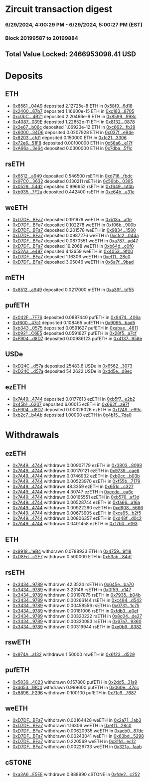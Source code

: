 # Zircuit transaction digest
### 6/29/2024, 4:00:29 PM - 6/29/2024, 5:00:27 PM (EST)
### Block 20199587 to 20199884

## Total Value Locked: 2466953098.41 USD

# Deposits
## ETH
- [0x8561...04A9](https://etherscan.io/address/0x8561c5AA63E9B35C5081FB86cCc1Ae3f49a004A9) deposited 2.12725e-8 ETH in [0x58f9...6d18](https://etherscan.io/tx/0x8561c5AA63E9B35C5081FB86cCc1Ae3f49a004A9)
- [0x2400...87b7](https://etherscan.io/address/0x240020f594efE41307B00FD58F4Aa55760D087b7) deposited 1.16600e-15 ETH in [0xc183...8705](https://etherscan.io/tx/0x240020f594efE41307B00FD58F4Aa55760D087b7)
- [0xc0bC...4B21](https://etherscan.io/address/0xc0bCD84612c8fd419B3a166C662F9B5e349D4B21) deposited 2.20466e-9 ETH in [0x8599...998c](https://etherscan.io/tx/0xc0bCD84612c8fd419B3a166C662F9B5e349D4B21)
- [0x4087...039E](https://etherscan.io/address/0x4087cb5984360E2e655F8315F0B29d52f856039E) deposited 1.22852e-11 ETH in [0x8132...0878](https://etherscan.io/tx/0x4087cb5984360E2e655F8315F0B29d52f856039E)
- [0x2e67...b06c](https://etherscan.io/address/0x2e67a06623946b0214e9D2798517F07f7c72b06c) deposited 1.06923e-12 ETH in [0xc662...fb29](https://etherscan.io/tx/0x2e67a06623946b0214e9D2798517F07f7c72b06c)
- [0x6000...34D6](https://etherscan.io/address/0x6000F3c64A86E9FAAe67e3CA33e810Eb68d734D6) deposited 0.0207928 ETH in [0x037f...e94e](https://etherscan.io/tx/0x6000F3c64A86E9FAAe67e3CA33e810Eb68d734D6)
- [0x8203...cfd1](https://etherscan.io/address/0x8203AE4a334e014987361A0e5160812C8cFCcfd1) deposited 0.150000 ETH in [0xfc21...3306](https://etherscan.io/tx/0x8203AE4a334e014987361A0e5160812C8cFCcfd1)
- [0x72e6...51F8](https://etherscan.io/address/0x72e69c488C2739b8D103B911318d9cdF290951F8) deposited 0.00100000 ETH in [0x56a6...e17f](https://etherscan.io/tx/0x72e69c488C2739b8D103B911318d9cdF290951F8)
- [0xA96a...3e64](https://etherscan.io/address/0xA96aDa7598d6297Bc9E2c80057247Dec09243e64) deposited 0.0300000 ETH in [0x7dba...5f1c](https://etherscan.io/tx/0xA96aDa7598d6297Bc9E2c80057247Dec09243e64)
## rsETH
- [0x6512...a949](https://etherscan.io/address/0x6512A1C7D144aCa84fF06dF1e70b84Cd8186a949) deposited 0.546500 rsETH in [0xd716...fbdc](https://etherscan.io/tx/0x6512A1C7D144aCa84fF06dF1e70b84Cd8186a949)
- [0x97C0...3632](https://etherscan.io/address/0x97C002bB595EA1fAC610a91C6BcE9D9EB3843632) deposited 0.130211 rsETH in [0x56bb...0395](https://etherscan.io/tx/0x97C002bB595EA1fAC610a91C6BcE9D9EB3843632)
- [0x0529...54d2](https://etherscan.io/address/0x0529ACBFCeBe52e00bc404D08ac7CDE4272B54d2) deposited 0.996952 rsETH in [0xf649...bf4b](https://etherscan.io/tx/0x0529ACBFCeBe52e00bc404D08ac7CDE4272B54d2)
- [0xb935...7F2a](https://etherscan.io/address/0xb93516DC766e6c792b820DFbaAA4D053ae697F2a) deposited 0.442400 rsETH in [0xe64b...a31e](https://etherscan.io/tx/0xb93516DC766e6c792b820DFbaAA4D053ae697F2a)
## weETH
- [0xD7DF...BFa7](https://etherscan.io/address/0xD7DF7E085214743530afF339aFC420c7c720BFa7) deposited 0.191979 weETH in [0xb13a...affe](https://etherscan.io/tx/0xD7DF7E085214743530afF339aFC420c7c720BFa7)
- [0xD7DF...BFa7](https://etherscan.io/address/0xD7DF7E085214743530afF339aFC420c7c720BFa7) deposited 0.102278 weETH in [0xf06b...900b](https://etherscan.io/tx/0xD7DF7E085214743530afF339aFC420c7c720BFa7)
- [0xD7DF...BFa7](https://etherscan.io/address/0xD7DF7E085214743530afF339aFC420c7c720BFa7) deposited 0.201578 weETH in [0x9834...1580](https://etherscan.io/tx/0xD7DF7E085214743530afF339aFC420c7c720BFa7)
- [0xD7DF...BFa7](https://etherscan.io/address/0xD7DF7E085214743530afF339aFC420c7c720BFa7) deposited 0.0987276 weETH in [0xcfc2...044a](https://etherscan.io/tx/0xD7DF7E085214743530afF339aFC420c7c720BFa7)
- [0xD7DF...BFa7](https://etherscan.io/address/0xD7DF7E085214743530afF339aFC420c7c720BFa7) deposited 0.0870551 weETH in [0xa787...ad47](https://etherscan.io/tx/0xD7DF7E085214743530afF339aFC420c7c720BFa7)
- [0xD7DF...BFa7](https://etherscan.io/address/0xD7DF7E085214743530afF339aFC420c7c720BFa7) deposited 19.2068 weETH in [0xb64d...c0f0](https://etherscan.io/tx/0xD7DF7E085214743530afF339aFC420c7c720BFa7)
- [0x52Aa...e497](https://etherscan.io/address/0x52Aa899454998Be5b000Ad077a46Bbe360F4e497) deposited 4.13659 weETH in [0x4053...9f00](https://etherscan.io/tx/0x52Aa899454998Be5b000Ad077a46Bbe360F4e497)
- [0xD7DF...BFa7](https://etherscan.io/address/0xD7DF7E085214743530afF339aFC420c7c720BFa7) deposited 1.16306 weETH in [0xef11...28c0](https://etherscan.io/tx/0xD7DF7E085214743530afF339aFC420c7c720BFa7)
- [0xD7DF...BFa7](https://etherscan.io/address/0xD7DF7E085214743530afF339aFC420c7c720BFa7) deposited 3.05046 weETH in [0x6a7f...9bad](https://etherscan.io/tx/0xD7DF7E085214743530afF339aFC420c7c720BFa7)
## mETH
- [0x6512...a949](https://etherscan.io/address/0x6512A1C7D144aCa84fF06dF1e70b84Cd8186a949) deposited 0.0217000 mETH in [0xa39f...bf55](https://etherscan.io/tx/0x6512A1C7D144aCa84fF06dF1e70b84Cd8186a949)
## pufETH
- [0x042F...7F76](https://etherscan.io/address/0x042F1e01D9D13279dE6D8a460CA3b6321aDA7F76) deposited 0.0887440 pufETH in [0x9474...406a](https://etherscan.io/tx/0x042F1e01D9D13279dE6D8a460CA3b6321aDA7F76)
- [0xf600...47c1](https://etherscan.io/address/0xf6005166490AB979F022Ec294db6cb4484dB47c1) deposited 0.108465 pufETH in [0x9095...bad5](https://etherscan.io/tx/0xf6005166490AB979F022Ec294db6cb4484dB47c1)
- [0xb343...0575](https://etherscan.io/address/0xb343B5E169c6f99b534F5Ec57c95C9dED3Cf0575) deposited 0.0591627 pufETH in [0xabae...4811](https://etherscan.io/tx/0xb343B5E169c6f99b534F5Ec57c95C9dED3Cf0575)
- [0xb921...C6E5](https://etherscan.io/address/0xb921A7b5e567EE42063b46F67F17e7eD2A5eC6E5) deposited 0.0591627 pufETH in [0x28f5...a7cf](https://etherscan.io/tx/0xb921A7b5e567EE42063b46F67F17e7eD2A5eC6E5)
- [0xF904...d8D7](https://etherscan.io/address/0xF9047943d485bFd67293D0213F95880B6503d8D7) deposited 0.00986123 pufETH in [0x4137...958e](https://etherscan.io/tx/0xF9047943d485bFd67293D0213F95880B6503d8D7)
## USDe
- [0xD24C...d57a](https://etherscan.io/address/0xD24Cfe2d0fa81369ca6291c28ac5426e16B6d57a) deposited 25483.6 USDe in [0x6562...3073](https://etherscan.io/tx/0xD24Cfe2d0fa81369ca6291c28ac5426e16B6d57a)
- [0xD24C...d57a](https://etherscan.io/address/0xD24Cfe2d0fa81369ca6291c28ac5426e16B6d57a) deposited 54.2622 USDe in [0xdd5e...d8ec](https://etherscan.io/tx/0xD24Cfe2d0fa81369ca6291c28ac5426e16B6d57a)
## ezETH
- [0x7A49...4744](https://etherscan.io/address/0x7A493Be5c2ce014cD049Bf178a1ac0Db1B434744) deposited 0.0177613 ezETH in [0xb5f7...e2b2](https://etherscan.io/tx/0x7A493Be5c2ce014cD049Bf178a1ac0Db1B434744)
- [0x45b1...6207](https://etherscan.io/address/0x45b1827e9Aa31f9DE17bdAD0FE0EECEfFf086207) deposited 6.00015 ezETH in [0x662f...a97f](https://etherscan.io/tx/0x45b1827e9Aa31f9DE17bdAD0FE0EECEfFf086207)
- [0xF904...d8D7](https://etherscan.io/address/0xF9047943d485bFd67293D0213F95880B6503d8D7) deposited 0.00326026 ezETH in [0xf249...e99c](https://etherscan.io/tx/0xF9047943d485bFd67293D0213F95880B6503d8D7)
- [0xb2c7...b4Ab](https://etherscan.io/address/0xb2c7ca0ef22c8009423259eF407AA664F76cb4Ab) deposited 1.00000 ezETH in [0x4b15...7da0](https://etherscan.io/tx/0xb2c7ca0ef22c8009423259eF407AA664F76cb4Ab)
# Withdrawals
## ezETH
- [0x7A49...4744](https://etherscan.io/address/0x7A493Be5c2ce014cD049Bf178a1ac0Db1B434744) withdrawn 0.00907179 ezETH in [0x3803...8098](https://etherscan.io/tx/0x7A493Be5c2ce014cD049Bf178a1ac0Db1B434744)
- [0x7A49...4744](https://etherscan.io/address/0x7A493Be5c2ce014cD049Bf178a1ac0Db1B434744) withdrawn 0.00170121 ezETH in [0x9739...cae6](https://etherscan.io/tx/0x7A493Be5c2ce014cD049Bf178a1ac0Db1B434744)
- [0x7A49...4744](https://etherscan.io/address/0x7A493Be5c2ce014cD049Bf178a1ac0Db1B434744) withdrawn 0.0746932 ezETH in [0xb0cc...b03b](https://etherscan.io/tx/0x7A493Be5c2ce014cD049Bf178a1ac0Db1B434744)
- [0x7A49...4744](https://etherscan.io/address/0x7A493Be5c2ce014cD049Bf178a1ac0Db1B434744) withdrawn 0.00523970 ezETH in [0xf55b...7179](https://etherscan.io/tx/0x7A493Be5c2ce014cD049Bf178a1ac0Db1B434744)
- [0x7A49...4744](https://etherscan.io/address/0x7A493Be5c2ce014cD049Bf178a1ac0Db1B434744) withdrawn 48.3359 ezETH in [0x651c...c327](https://etherscan.io/tx/0x7A493Be5c2ce014cD049Bf178a1ac0Db1B434744)
- [0x7A49...4744](https://etherscan.io/address/0x7A493Be5c2ce014cD049Bf178a1ac0Db1B434744) withdrawn 4.30747 ezETH in [0xecde...ea6c](https://etherscan.io/tx/0x7A493Be5c2ce014cD049Bf178a1ac0Db1B434744)
- [0x7A49...4744](https://etherscan.io/address/0x7A493Be5c2ce014cD049Bf178a1ac0Db1B434744) withdrawn 0.00165551 ezETH in [0xb576...af3d](https://etherscan.io/tx/0x7A493Be5c2ce014cD049Bf178a1ac0Db1B434744)
- [0x7A49...4744](https://etherscan.io/address/0x7A493Be5c2ce014cD049Bf178a1ac0Db1B434744) withdrawn 0.00528744 ezETH in [0xfa66...a16a](https://etherscan.io/tx/0x7A493Be5c2ce014cD049Bf178a1ac0Db1B434744)
- [0x7A49...4744](https://etherscan.io/address/0x7A493Be5c2ce014cD049Bf178a1ac0Db1B434744) withdrawn 0.00922280 ezETH in [0xd908...5666](https://etherscan.io/tx/0x7A493Be5c2ce014cD049Bf178a1ac0Db1B434744)
- [0x7A49...4744](https://etherscan.io/address/0x7A493Be5c2ce014cD049Bf178a1ac0Db1B434744) withdrawn 0.00673905 ezETH in [0xca95...b2f5](https://etherscan.io/tx/0x7A493Be5c2ce014cD049Bf178a1ac0Db1B434744)
- [0x7A49...4744](https://etherscan.io/address/0x7A493Be5c2ce014cD049Bf178a1ac0Db1B434744) withdrawn 0.00806357 ezETH in [0xd48f...d0c2](https://etherscan.io/tx/0x7A493Be5c2ce014cD049Bf178a1ac0Db1B434744)
- [0x7A49...4744](https://etherscan.io/address/0x7A493Be5c2ce014cD049Bf178a1ac0Db1B434744) withdrawn 0.0401458 ezETH in [0x17b0...ef93](https://etherscan.io/tx/0x7A493Be5c2ce014cD049Bf178a1ac0Db1B434744)
## ETH
- [0x9918...1eB4](https://etherscan.io/address/0x991801B88A1fca5d978A0ee483589845B3391eB4) withdrawn 0.0788933 ETH in [0x4759...9f18](https://etherscan.io/tx/0x991801B88A1fca5d978A0ee483589845B3391eB4)
- [0xD8Fd...c2F7](https://etherscan.io/address/0xD8FdB9582Ca645d6645ABe4885b8DB8d217Cc2F7) withdrawn 0.500000 ETH in [0x53ab...84df](https://etherscan.io/tx/0xD8FdB9582Ca645d6645ABe4885b8DB8d217Cc2F7)
## rsETH
- [0x3434...9789](https://etherscan.io/address/0x34349c5569e7B846c3558961552D2202760A9789) withdrawn 42.3524 rsETH in [0x645e...ba70](https://etherscan.io/tx/0x34349c5569e7B846c3558961552D2202760A9789)
- [0x3434...9789](https://etherscan.io/address/0x34349c5569e7B846c3558961552D2202760A9789) withdrawn 3.23146 rsETH in [0x0f59...c147](https://etherscan.io/tx/0x34349c5569e7B846c3558961552D2202760A9789)
- [0x3434...9789](https://etherscan.io/address/0x34349c5569e7B846c3558961552D2202760A9789) withdrawn 0.00197875 rsETH in [0x7935...b04b](https://etherscan.io/tx/0x34349c5569e7B846c3558961552D2202760A9789)
- [0x3434...9789](https://etherscan.io/address/0x34349c5569e7B846c3558961552D2202760A9789) withdrawn 0.00266144 rsETH in [0xc484...d542](https://etherscan.io/tx/0x34349c5569e7B846c3558961552D2202760A9789)
- [0x3434...9789](https://etherscan.io/address/0x34349c5569e7B846c3558961552D2202760A9789) withdrawn 0.00458556 rsETH in [0x0731...1c75](https://etherscan.io/tx/0x34349c5569e7B846c3558961552D2202760A9789)
- [0x3434...9789](https://etherscan.io/address/0x34349c5569e7B846c3558961552D2202760A9789) withdrawn 0.00181006 rsETH in [0xfdb3...e0ef](https://etherscan.io/tx/0x34349c5569e7B846c3558961552D2202760A9789)
- [0x3434...9789](https://etherscan.io/address/0x34349c5569e7B846c3558961552D2202760A9789) withdrawn 0.00320222 rsETH in [0x8c04...de27](https://etherscan.io/tx/0x34349c5569e7B846c3558961552D2202760A9789)
- [0x3434...9789](https://etherscan.io/address/0x34349c5569e7B846c3558961552D2202760A9789) withdrawn 0.00320083 rsETH in [0x67a7...9360](https://etherscan.io/tx/0x34349c5569e7B846c3558961552D2202760A9789)
- [0x3434...9789](https://etherscan.io/address/0x34349c5569e7B846c3558961552D2202760A9789) withdrawn 0.00319944 rsETH in [0xe0b9...8382](https://etherscan.io/tx/0x34349c5569e7B846c3558961552D2202760A9789)
## rswETH
- [0x974A...a132](https://etherscan.io/address/0x974Af229dbCFa9CB3541670272B501682D9Ba132) withdrawn 1.50000 rswETH in [0x6f23...d529](https://etherscan.io/tx/0x974Af229dbCFa9CB3541670272B501682D9Ba132)
## pufETH
- [0x5839...4023](https://etherscan.io/address/0x5839a41EceA7d68f7853cdcC96fBB8d4eA794023) withdrawn 0.157800 pufETH in [0x2dd5...31a9](https://etherscan.io/tx/0x5839a41EceA7d68f7853cdcC96fBB8d4eA794023)
- [0xdd53...1BC4](https://etherscan.io/address/0xdd53cFa385792d1bf0730330Ed0aE8C20D161BC4) withdrawn 0.999600 pufETH in [0x060e...47cc](https://etherscan.io/tx/0xdd53cFa385792d1bf0730330Ed0aE8C20D161BC4)
- [0x8896...F296](https://etherscan.io/address/0x8896B42460EcEbB749b11CefB02532ED4d75F296) withdrawn 0.100100 pufETH in [0x71c9...7687](https://etherscan.io/tx/0x8896B42460EcEbB749b11CefB02532ED4d75F296)
## weETH
- [0xD7DF...BFa7](https://etherscan.io/address/0xD7DF7E085214743530afF339aFC420c7c720BFa7) withdrawn 0.00164428 weETH in [0x2a71...1ab3](https://etherscan.io/tx/0xD7DF7E085214743530afF339aFC420c7c720BFa7)
- [0xD7DF...BFa7](https://etherscan.io/address/0xD7DF7E085214743530afF339aFC420c7c720BFa7) withdrawn 1.16306 weETH in [0xef11...28c0](https://etherscan.io/tx/0xD7DF7E085214743530afF339aFC420c7c720BFa7)
- [0xD7DF...BFa7](https://etherscan.io/address/0xD7DF7E085214743530afF339aFC420c7c720BFa7) withdrawn 0.00620935 weETH in [0xacb0...87dc](https://etherscan.io/tx/0xD7DF7E085214743530afF339aFC420c7c720BFa7)
- [0xD7DF...BFa7](https://etherscan.io/address/0xD7DF7E085214743530afF339aFC420c7c720BFa7) withdrawn 0.00243041 weETH in [0x63bd...5298](https://etherscan.io/tx/0xD7DF7E085214743530afF339aFC420c7c720BFa7)
- [0xD7DF...BFa7](https://etherscan.io/address/0xD7DF7E085214743530afF339aFC420c7c720BFa7) withdrawn 0.220569 weETH in [0x31fd...ec12](https://etherscan.io/tx/0xD7DF7E085214743530afF339aFC420c7c720BFa7)
- [0xD7DF...BFa7](https://etherscan.io/address/0xD7DF7E085214743530afF339aFC420c7c720BFa7) withdrawn 0.00226733 weETH in [0x321a...faab](https://etherscan.io/tx/0xD7DF7E085214743530afF339aFC420c7c720BFa7)
## cSTONE
- [0xa3A6...E5EE](https://etherscan.io/address/0xa3A67d9F1FeCE613E473aAD69e1669822532E5EE) withdrawn 0.888990 cSTONE in [0xfde2...c252](https://etherscan.io/tx/0xa3A67d9F1FeCE613E473aAD69e1669822532E5EE)
